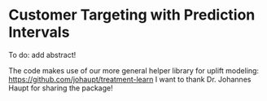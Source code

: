 # Customer Targeting with Prediction Intervals


To do: add abstract!

The code makes use of our more general helper library for uplift modeling: https://github.com/johaupt/treatment-learn
I want to thank Dr. Johannes Haupt for sharing the package!
